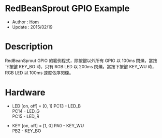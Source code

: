 RedBeanSprout GPIO Example
========
* Author  : [Hom](http://about.me/Hom)
* Update  : 2015/02/19

Description
========
RedBeanSprout GPIO 的範例程式，除按鍵以外所有 GPIO 以 100ms 閃爍，當按下按鍵 KEY_BO 時，只有 RGB LED 以 200ms 閃爍，當按下按鍵 KEY_WU 時，RGB LED 以 100ms 速度依序閃爍。

Hardware
========
* LED  [on, off] = [0, 1]
PC13 - LED_B  
PC14 - LED_G  
PC15 - LED_R  

* KEY  [on, off] = [1, 0]
PA0  - KEY_WU  
PB2  - KEY_BO  
